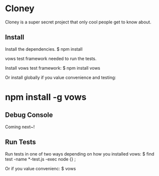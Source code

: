 Cloney
======
Cloney is a super secret project that only cool people get to know about.

Install
-------

Install the dependencies.
 $ npm install 

vows test framework needed to run the tests.

Install vows test framework:
 $ npm install vows

Or install globally if you value convenience and testing:
 # npm install -g vows


Debug Console
-------------
Coming next~!




Run Tests
---------
Run tests in one of two ways depending on how you installed vows:
 $ find test -name *-test.js -exec node {} \;

Or if you value convenienc:
 $ vows

